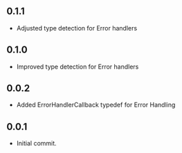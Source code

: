 ## 0.1.1

* Adjusted type detection for Error handlers

## 0.1.0

* Improved type detection for Error handlers

## 0.0.2

* Added ErrorHandlerCallback typedef for Error Handling

## 0.0.1

* Initial commit.
